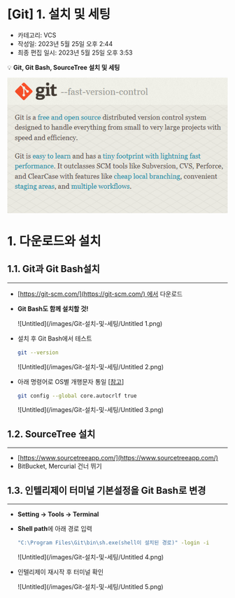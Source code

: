 # [Git] 1. 설치 및 세팅

- 카테고리: VCS
- 작성일: 2023년 5월 25일 오후 2:44
- 최종 편집 일시: 2023년 5월 25일 오후 3:53

💡 **Git, Git Bash, SourceTree 설치 및 세팅**

![image1](/images/Git-설치-및-세팅/Untitled.png)

# 1. 다운로드와 설치

## 1.1. Git과 Git Bash설치

---

- [https://git-scm.com/](https://git-scm.com/) 에서 다운로드
- **Git Bash도 함께 설치할 것!**
    
    ![Untitled](/images/Git-설치-및-세팅/Untitled 1.png)
    

- 설치 후 Git Bash에서 테스트
    
    ```bash
    git --version
    ```
    
    ![Untitled](/images/Git-설치-및-세팅/Untitled 2.png)
    

- 아래 명령어로 OS별 개행문자 통일 [[참고](https://director-joe.kr/89)]
    
    ```bash
    git config --global core.autocrlf true
    ```
    
    ![Untitled](/images/Git-설치-및-세팅/Untitled 3.png)
    

## 1.2. SourceTree 설치

---

- [https://www.sourcetreeapp.com/](https://www.sourcetreeapp.com/)
- BitBucket, Mercurial 건너 뛰기

## 1.3. 인텔리제이 터미널 기본설정을 Git Bash로 변경

---

- **Setting → Tools → Terminal**
- **Shell path**에 아래 경로 입력
    
    ```bash
    "C:\Program Files\Git\bin\sh.exe(shell이 설치된 경로)" -login -i
    ```
    
    ![Untitled](/images/Git-설치-및-세팅/Untitled 4.png)
    
- 인텔리제이 재시작 후 터미널 확인
    
    ![Untitled](/images/Git-설치-및-세팅/Untitled 5.png)